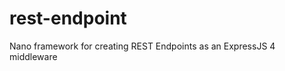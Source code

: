rest-endpoint
=============

Nano framework for creating REST Endpoints as an ExpressJS 4 middleware
